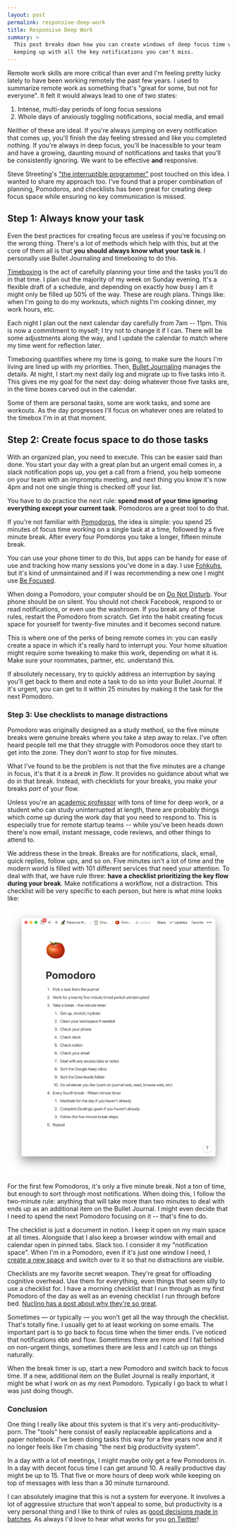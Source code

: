 ```yaml
---
layout: post
permalink: responsive-deep-work
title: Responsive Deep Work
summary: >
  This post breaks down how you can create windows of deep focus time while 
  keeping up with all the key notifications you can't miss.
---
```


Remote work skills are more critical than ever and I'm feeling pretty lucky
lately to have been working remotely the past few years. I used to summarize
remote work as something that's "great for some, but not for everyone". It felt
it would always lead to one of two states:

<!-- Content Breaker -->

1. Intense, multi-day periods of long focus sessions
2. Whole days of anxiously toggling notifications, social media, and email

Neither of these are ideal. If you're always jumping on every notification that
comes up, you'll finish the day feeling stressed and like you completed
nothing. If you're always in deep focus, you'll be inacessible to your team and
have a growing, daunting mound of notifications and tasks that you'll be
consistently ignoring. We want to be effective **and** responsive.

Steve Streeting's ["the interruptible programmer"] post touched on this idea. I
wanted to share my approach too. I've found that a proper combination of
planning, Pomodoros, and checklists has been great for creating deep focus
space while ensuring no key communication is missed.

## Step 1: Always know your task

Even the best practices for creating focus are useless if you're focusing on
the wrong thing. There's a lot of methods which help with this, but at the core
of them all is that **you should always know what your task is**. I personally
use Bullet Journaling and timeboxing to do this. 

[Timeboxing] is the act of carefully planning your time and the tasks you'll do
in that time. I plan out the majority of my week on Sunday evening. It's a
flexible draft of a schedule, and depending on exactly how busy I am it might
only be filled up 50% of the way. These are rough plans. Things like: when I'm
going to do my workouts, which nights I'm cooking dinner, my work hours, etc.

Each night I plan out the next calendar day carefully from 7am -- 11pm. This is
now a commitment to myself; I try not to change it if I can. There will be some
adjustments along the way, and I update the calendar to match where my time
went for reflection later.

Timeboxing quantifies where my time is going, to make sure the hours I'm living
are lined up with my priorities. Then, [Bullet Journaling] manages the details.
At night, I start my next daily log and migrate up to five tasks into it. This
gives me my goal for the next day: doing whatever those five tasks are, in the
time boxes carved out in the calendar. 

Some of them are personal tasks, some are work tasks, and some are workouts. As
the day progresses I'll focus on whatever ones are related to the timebox I'm
in at that moment.

## Step 2: Create focus space to do those tasks

With an organized plan, you need to execute. This can be easier said than done.
You start your day with a great plan but an urgent email comes in, a slack
notification pops up, you get a call from a friend, you help someone on your
team with an impromptu meeting, and next thing you know it's now 4pm and not
one single thing is checked off your list.

You have to do practice the next rule: **spend most of your time ignoring
everything except your current task**. Pomodoros are a great tool to do that.

If you're not familiar with [Pomodoros], the idea is simple: you spend 25
minutes of focus time working on a single task at a time, followed by a five
minute break. After every four Pomdoros you take a longer, fifteen minute
break. 

You can use your phone timer to do this, but apps can be handy for ease of use
and tracking how many sessions you've done in a day. I use [Fohkuhs], but it's
kind of unmaintained and if I was recommending a new one I might use [Be
Focused].

When doing a Pomodoro, your computer should be on [Do Not Disturb]. Your phone
should be on silent. You should not check Facebook, respond to or read
notifications, or even use the washroom. If you break any of these rules,
restart the Pomodoro from scratch. Get into the habit creating focus space for
yourself for twenty-five minutes and it becomes second nature.

This is where one of the perks of being remote comes in: you can easily create
a space in which it's really hard to interrupt you. Your home situation might
require some tweaking to make this work, depending on what it is. Make sure
your roommates, partner, etc. understand this.

If absolutely necessary, try to quickly address an interruption by saying
you'll get back to them and note a task to do so into your Bullet Journal. If
it's urgent, you can get to it within 25 minutes by making it the task for the
next Pomodoro.

### Step 3: Use checklists to manage distractions

Pomodoro was originally designed as a study method, so the five minute breaks
were genuine breaks where you take a step away to relax. I've often heard
people tell me that they struggle with Pomodoros once they start to get into
the zone. They don't _want_ to stop for five minutes.

What I've found to be the problem is not that the five minutes are a change in
focus, it's that it is a _break in flow_. It provides no guidance about what we
do in that break. Instead, with checklists for your breaks, you make your
breaks _part_ of your flow. 

Unless you're an [academic professor] with tons of time for deep work, or a
student who can study uninterrupted at length, there are probably things which
come up during the work day that you need to respond to. This is especially
true for remote startup teams -- while you've been heads down there's now
email, instant message, code reviews, and other things to attend to.

We address these in the break. Breaks are for notifications, slack, email,
quick replies, follow ups, and so on. Five minutes isn't a lot of time and the
modern world is filled with 101 different services that need your attention. To
deal with that, we have rule three: **have a checklist prioritizing the key
flow during your break**. Make notifications a workflow, not a distraction.
This checklist will be very specific to each person, but here is what mine
looks like:

![Pomodoro checklist](/image/responsive-deep-work/pomodoro.png)

For the first few Pomodoros, it's only a five minute break. Not a ton of time,
but enough to sort through most notifications. When doing this, I follow the
two-minute rule: anything that will take more than two minutes to deal with
ends up as an additional item on the Bullet Journal. I might even decide that I
need to spend the next Pomodoro focusing on it -- that's fine to do.

The checklist is just a document in notion. I keep it open on my main space at
all times. Alongside that I also keep a browser window with email and calendar
open in pinned tabs. Slack too. I consider it my "notification space". When I'm
in a Pomodoro, even if it's just one window I need, I [create a new space] and
switch over to it so that no distractions are visible.

Checklists are my favorite secret weapon. They're great for offloading
cognitive overhead. Use them for everything, even things that seem silly to use
a checklist for. I have a morning checklist that I run through as my first
Pomodoro of the day as well as an evening checklist I run through before bed.
[Nuclino has a post about why they're so great].

Sometimes  — or typically — you won't get all the way through the checklist.
That's totally fine. I usually get to at least working on some emails. The
important part is to go back to focus time when the timer ends. I've noticed
that notifications ebb and flow. Sometimes there are more and I fall behind on
non-urgent things, sometimes there are less and I catch up on things naturally.

When the break timer is up, start a new Pomodoro and switch back to focus time.
If a new, additional item on the Bullet Journal is really important, it might
be what I work on as my next Pomodoro. Typically I go back to what I was just
doing though.

### Conclusion

One thing I really like about this system is that it's very
anti-producitivity-porn. The "tools" here consist of easily replaceable
applications and a paper notebook. I've been doing tasks this way for a few
years now and it no longer feels like I'm chasing "the next big productivity
system". 

In a day with a lot of meetings, I might maybe only get a few Pomodoros in. In
a day with decent focus time I can get around 10. A really productive day might
be up to 15. That five or more hours of deep work while keeping on top of
messages with less than a 30 minute turnaround.

I can absolutely imagine that this is not a system for everyone. It involves a
lot of aggressive structure that won't appeal to some, but productivity is a
very personal thing and I like to think of rules as [good decisions made in
batches]. As always I'd love to hear what works for you [on Twitter]! 

[Fohkuhs]: http://www.fohkuhs.com/
[Be Focused]: https://apps.apple.com/ca/app/be-focused-focus-timer/id973134470?mt=12
[Do Not Disturb]: https://support.apple.com/en-ca/guide/mac-help/mchl999b7c1a/mac
[academic professor]: https://www.calnewport.com/books/deep-work/
[create a new space]: https://support.apple.com/en-ca/guide/mac-help/mh14112/mac
[Nuclino has a post about why they're so great]: https://blog.nuclino.com/the-simple-genius-of-checklists-from-b-17-to-the-apollo-missions
[timeboxing]: https://clockify.me/timeboxing
[Bullet Journaling]: https://bulletjournal.com/
[Pomodoros]: https://en.wikipedia.org/wiki/Pomodoro_Technique
[good decisions made in batches]: https://www.raptitude.com/2017/07/wise-people-have-rules-for-themselves/
[on Twitter]: https://twitter.com/chrisfosterelli
["the interruptible programmer"]: https://www.stevestreeting.com/2010/09/04/work-2-0/
